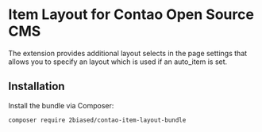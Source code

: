 # Item Layout for Contao Open Source CMS

The extension provides additional layout selects in the page settings that allows you to specify an layout which is used if an auto_item is set.

## Installation

Install the bundle via Composer:

```
composer require 2biased/contao-item-layout-bundle
```
